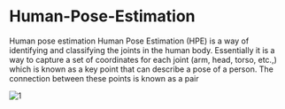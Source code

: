# Human-Pose-Estimation
Human pose estimation Human Pose Estimation (HPE) is a way of identifying and classifying the joints in the human body. 
Essentially it is a way to capture a set of coordinates for each joint (arm, head, torso, etc.,) which is known as a key point that can describe a pose of a person. 
The connection between these points is known as a pair

![1](https://user-images.githubusercontent.com/68725514/157232010-95c7fca6-758f-44d7-a92a-a890a6ff6f99.jpg)
